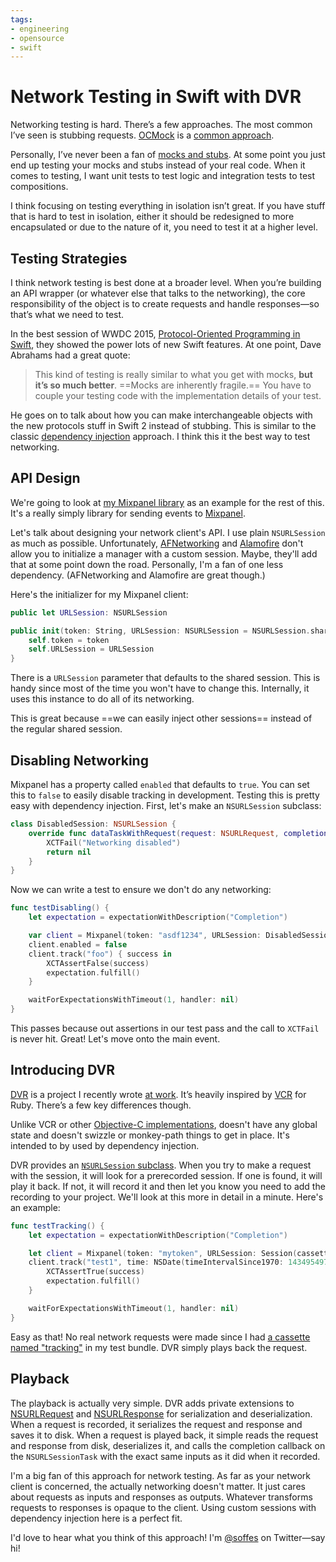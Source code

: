 ```yaml
---
tags:
- engineering
- opensource
- swift
---
```


# Network Testing in Swift with DVR

Networking testing is hard. There’s a few approaches. The most common I’ve seen is stubbing requests. [OCMock](https://github.com/erikdoe/ocmock) is a [common approach](http://ashfurrow.com/blog/your-first-objective-c-unit-test-with-ocmock/).

Personally, I’ve never been a fan of [mocks and stubs](https://en.wikipedia.org/wiki/Mock_object). At some point you just end up testing your mocks and stubs instead of your real code. When it comes to testing, I want unit tests to test logic and integration tests to test compositions.

I think focusing on testing everything in isolation isn’t great. If you have stuff that is hard to test in isolation, either it should be redesigned to more encapsulated or due to the nature of it, you need to test it at a higher level.


## Testing Strategies

I think network testing is best done at a broader level. When you’re building an API wrapper (or whatever else that talks to the networking), the core responsibility of the object is to create requests and handle responses—so that’s what we need to test.

In the best session of WWDC 2015, [Protocol-Oriented Programming in Swift](https://developer.apple.com/videos/wwdc/2015/?id=408), they showed the power lots of new Swift features. At one point, Dave Abrahams had a great quote:

> This kind of testing is really similar to what you get with mocks, **but it’s so much better**. ==Mocks are inherently fragile.== You have to couple your testing code with the implementation details of your test.

He goes on to talk about how you can make interchangeable objects with the new protocols stuff in Swift 2 instead of stubbing. This is similar to the classic [dependency injection](https://en.wikipedia.org/wiki/Dependency_injection) approach. I think this it the best way to test networking.


## API Design

We're going to look at [my Mixpanel library](https://github.com/soffes/Mixpanel) as an example for the rest of this. It's a really simply library for sending events to [Mixpanel](http://mixpanel.com).

Let's talk about designing your network client's API. I use plain `NSURLSession` as much as possible. Unfortunately, [AFNetworking](https://github.com/AFNetworking/AFNetworking) and [Alamofire](https://github.com/alamofire/alamofire) don't allow you to initialize a manager with a custom session. Maybe, they'll add that at some point down the road. Personally, I'm a fan of one less dependency. (AFNetworking and Alamofire are great though.)

Here's the initializer for my Mixpanel client:

```swift
public let URLSession: NSURLSession

public init(token: String, URLSession: NSURLSession = NSURLSession.sharedSession()) {
    self.token = token
    self.URLSession = URLSession
}
```

There is a `URLSession` parameter that defaults to the shared session. This is handy since most of the time you won't have to change this. Internally, it uses this instance to do all of its networking.

This is great because ==we can easily inject other sessions== instead of the regular shared session.


## Disabling Networking

Mixpanel has a property called `enabled` that defaults to `true`. You can set this to `false` to easily disable tracking in development. Testing this is pretty easy with dependency injection. First, let's make an `NSURLSession` subclass:

```swift
class DisabledSession: NSURLSession {
    override func dataTaskWithRequest(request: NSURLRequest, completionHandler: (NSData?, NSURLResponse?, NSError?) -> Void) -> NSURLSessionDataTask? {
        XCTFail("Networking disabled")
        return nil
    }
}
```

Now we can write a test to ensure we don't do any networking:

```swift
func testDisabling() {
    let expectation = expectationWithDescription("Completion")

    var client = Mixpanel(token: "asdf1234", URLSession: DisabledSession())
    client.enabled = false
    client.track("foo") { success in
        XCTAssertFalse(success)
        expectation.fulfill()
    }

    waitForExpectationsWithTimeout(1, handler: nil)
}
```

This passes because out assertions in our test pass and the call to `XCTFail` is never hit. Great! Let's move onto the main event.


## Introducing DVR

[DVR](https://github.com/venmo/dvr) is a project I recently wrote [at work](https://venmo.com). It’s heavily inspired by [VCR](https://github.com/vcr/vcr) for Ruby. There’s a few key differences though.

Unlike VCR or other [Objective-C implementations](https://github.com/dstnbrkr/VCRURLConnection), doesn't have any global state and doesn't swizzle or monkey-path things to get in place. It's intended to by used by dependency injection.

DVR provides an [`NSURLSession` subclass](https://github.com/venmo/DVR/blob/master/DVR/Session.swift). When you try to make a request with the session, it will look for a prerecorded session. If one is found, it will play it back. If not, it will record it and then let you know you need to add the recording to your project. We'll look at this more in detail in a minute. Here's an example:

```swift
func testTracking() {
    let expectation = expectationWithDescription("Completion")

    let client = Mixpanel(token: "mytoken", URLSession: Session(cassetteName: "tracking"))
    client.track("test1", time: NSDate(timeIntervalSince1970: 1434954974)) { success in
        XCTAssertTrue(success)
        expectation.fulfill()
    }

    waitForExpectationsWithTimeout(1, handler: nil)
}
```

Easy as that! No real network requests were made since I had [a cassette named "tracking"](https://github.com/soffes/Mixpanel/blob/master/Mixpanel/Tests/Fixtures/tracking.json) in my test bundle. DVR simply plays back the request.


## Playback

The playback is actually very simple. DVR adds private extensions to [NSURLRequest](https://github.com/venmo/DVR/blob/master/DVR/URLRequest.swift) and [NSURLResponse](https://github.com/venmo/DVR/blob/master/DVR/URLResponse.swift) for serialization and deserialization. When a request is recorded, it serializes the request and response and saves it to disk. When a request is played back, it simple reads the request and response from disk, deserializes it, and calls the completion callback on the `NSURLSessionTask` with the exact same inputs as it did when it recorded.

I'm a big fan of this approach for network testing. As far as your network client is concerned, the actually networking doesn't matter. It just cares about requests as inputs and responses as outputs. Whatever transforms requests to responses is opaque to the client. Using custom sessions with dependency injection here is a perfect fit.

I'd love to hear what you think of this approach! I'm [@soffes](https://twitter.com/soffes) on Twitter—say hi!
